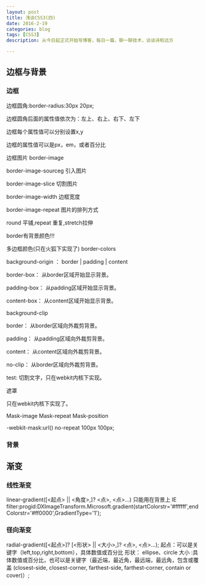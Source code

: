 ```yaml
---
layout: post
title: 浅谈CSS3(四)
date: 2016-2-19
categories: blog
tags: [CSS3]
description: 从今日起正式开始写博客，每日一篇，聊一聊技术，谈谈诗和远方

---
```




## 边框与背景

### 边框

边框圆角:border-radius:30px 20px;

边框圆角后面的属性值依次为：左上、右上、右下、左下	

边框每个属性值可以分别设置x,y

边框的属性值可以是px，em，或者百分比


边框图片 border-image

border-image-sourceg 引入图片

border-image-slice 切割图片

border-image-width 边框宽度

border-image-repeat 图片的排列方式


round 平铺,repeat 重复,stretch拉伸 

border有背景颜色!!!

多边框颜色(只在火狐下实现了) border-colors



background-origin ： border | padding | content 

border-box： 从border区域开始显示背景。 

padding-box： 从padding区域开始显示背景。 

content-box： 从content区域开始显示背景。

background-clip

border： 从border区域向外裁剪背景。 

padding： 从padding区域向外裁剪背景。 

content： 从content区域向外裁剪背景。 

no-clip： 从border区域向外裁剪背景。

test: 切割文字，只在webkit内核下实现。

遮罩

只在webkit内核下实现了。

Mask-image
Mask-repeat
Mask-position

-webkit-mask:url() no-repeat 100px 100px;

### 背景

## 渐变

### 线性渐变
linear-gradient([<起点> || <角度>,]? <点>, <点>…)
只能用在背景上
IE filter:progid:DXImageTransform.Microsoft.gradient(startColorstr='#ffffff',endColorstr='#ff0000',GradientType='1');


### 径向渐变

radial-gradient([<起点>]? [<形状> || <大小>,]? <点>, <点>…);
起点：可以是关键字（left,top,right,bottom），具体数值或百分比
形状： ellipse、circle
大小 :具体数值或百分比，也可以是关键字（最近端，最近角，最远端，最远角，包含或覆盖 (closest-side, closest-corner, farthest-side, farthest-corner, contain or cover)）;
